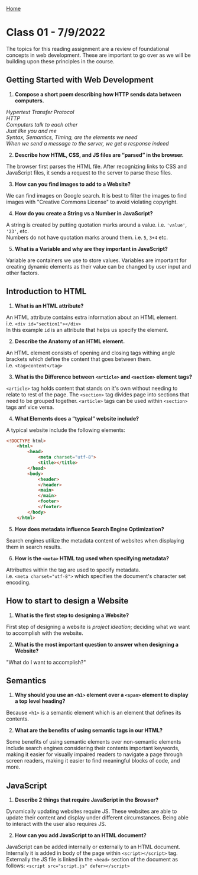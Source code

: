 [Home](/README.md)

# Class 01 - 7/9/2022

The topics for this reading assignment are a review of foundational concepts in web development. These are important to go over as we will be building upon these principles in the course.

## Getting Started with Web Development

1. **Compose a short poem describing how HTTP sends data between computers.**

*Hypertext Transfer Protocol*  
*HTTP*  
*Computers talk to each other*  
*Just like you and me*  
*Syntax, Semantics, Timing, are the elements we need*  
*When we send a message to the server, we get a response indeed*

2. **Describe how HTML, CSS, and JS files are “parsed” in the browser.**

The browser first parses the HTML file. After recognizing links to CSS and JavaScript files, it sends a request to the server to parse these files.

3. **How can you find images to add to a Website?**

We can find images on Google search. It is best to filter the images to find images with "Creative Commons License" to avoid violating copyright.

4. **How do you create a String vs a Number in JavaScript?**

A string is created by putting quotation marks around a value. i.e. `'value'`, `'23'`, etc.  
Numbers do not have quotation marks around them. i.e. `5`, `3+4` etc.

5. **What is a Variable and why are they important in JavaScript?**

Variable are containers we use to store values. Variables are important for creating dynamic elements as their value can be changed by user input and other factors.

## Introduction to HTML

1. **What is an HTML attribute?**

An HTML attribute contains extra information about an HTML element.  
i.e. `<div id="section1"></div>`  
In this example `id` is an attribute that helps us specify the element.

2. **Describe the Anatomy of an HTML element.**

An HTML element consists of opening and closing tags withing angle brackets which define the content that goes between them.  
i.e. `<tag>content</tag>`

3. **What is the Difference between `<article>` and `<section>` element tags?**

`<article>` tag holds content that stands on it's own without needing to relate to rest of the page. The `<section>` tag divides page into sections that need to be grouped together. `<article>` tags can be used within `<section>` tags anf vice versa.

4. **What Elements does a “typical” website include?**

A typical website include the following elements:

``` HTML
<!DOCTYPE html>
    <html>
        <head>
            <meta charset="utf-8">
            <title></title>
        </head>
        <body>
            <header>
            </header>
            <main>
            </main>
            <footer>
            </footer>
        </body>
    </html>
```

5. **How does metadata influence Search Engine Optimization?**

Search engines utilize the metadata content of websites when displaying them in search results.

6. **How is the `<meta>` HTML tag used when specifying metadata?**

Attributtes within the tag are used to specify metadata.  
i.e. `<meta charset="utf-8">` which specifies the document's character set encoding.

## How to start to design a Website

1. **What is the first step to designing a Website?**

First step of designing a website is *project ideation*; deciding what we want to accomplish with the website.

2. **What is the most important question to answer when designing a Website?**

"What do I want to accomplish?"

## Semantics

1. **Why should you use an `<h1>` element over a `<span>` element to display a top level heading?**

Because `<h1>` is a semantic element which is an element that defines its contents.

2. **What are the benefits of using semantic tags in our HTML?**

Some benefits of using semantic elements over non-semantic elements include search engines considering their contents important keywords, making it easier for visually impaired readers to navigate a page through screen readers, making it easier to find meaningful blocks of code, and more.

## JavaScript

1. **Describe 2 things that require JavaScript in the Browser?**

Dynamically updating websites require JS. These websites are able to update their content and display under different circumstances. Being able to interact with the user also requires JS.

2. **How can you add JavaScript to an HTML document?**

JavaScript can be added internally or externally to an HTML document. Internally it is added in body of the page within `<script></script>` tag. Externally the JS file is linked in the `<head>` section of the document as follows: `<script src="script.js" defer></script>`

